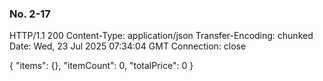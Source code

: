 ### No. 2-17
HTTP/1.1 200 
Content-Type: application/json
Transfer-Encoding: chunked
Date: Wed, 23 Jul 2025 07:34:04 GMT
Connection: close

{
  "items": {},
  "itemCount": 0,
  "totalPrice": 0
}